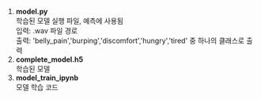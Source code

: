 1. **model.py**  
   학습된 모델 실행 파일, 예측에 사용됨  
   입력: .wav 파일 경로  
   출력: 'belly_pain','burping','discomfort','hungry','tired' 중 하나의 클래스로 출력  
2. **complete_model.h5**  
   학습된 모델  
3. **model_train_ipynb**  
   모델 학습 코드  
